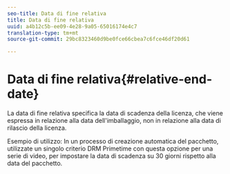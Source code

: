 ```yaml
---
seo-title: Data di fine relativa
title: Data di fine relativa
uuid: a4b12c5b-ee09-4e28-9a05-65016174e4c7
translation-type: tm+mt
source-git-commit: 29bc8323460d9be0fce66cbea7c6fce46df20d61

---
```



# Data di fine relativa{#relative-end-date}

La data di fine relativa specifica la data di scadenza della licenza, che viene espressa in relazione alla data dell&#39;imballaggio, non in relazione alla data di rilascio della licenza.

Esempio di utilizzo: In un processo di creazione automatica del pacchetto, utilizzate un singolo criterio DRM Primetime con questa opzione per una serie di video, per impostare la data di scadenza su 30 giorni rispetto alla data del pacchetto.
